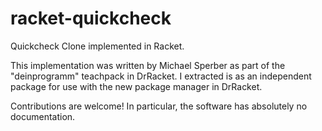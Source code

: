 racket-quickcheck
=================

Quickcheck Clone implemented in Racket.

This implementation was written by Michael Sperber as part of the "deinprogramm" teachpack in DrRacket.
I extracted is as an independent package for use with the new package manager in DrRacket.

Contributions are welcome! In particular, the software has absolutely no documentation.



